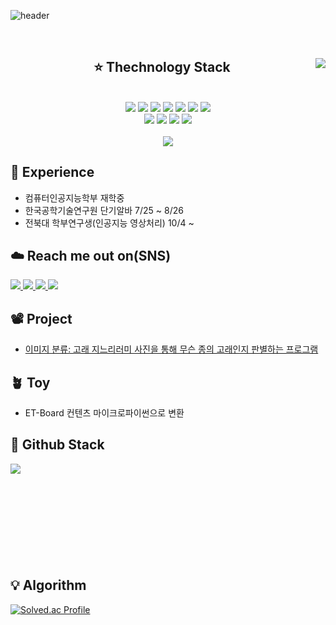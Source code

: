 ![header](https://capsule-render.vercel.app/api?type=waving&color=gradient&height=300&section=header&text=Welcome&fontSize=90&animation=fadeIn&fontAlignY=38&desc=Chanya's%20Github%20Profile&descAlignY=51&descAlign=62)

<br>


<div align="center">

<img align="right" src="https://github-readme-stats.vercel.app/api/top-langs/?username=sclee0724&theme=dracula&exclude_repo=Computer-Science-Engineering&layout=compact&langs_count=10"/>
  
<h2 align="center">⭐ Thechnology Stack</h2><br>
<img src="https://img.shields.io/badge/C-00599C?style=flat-square&logo=c&logoColor=white"/>
<img src="https://img.shields.io/badge/-C++-00599C?style=flat-square&logo=c"/>
<img src="https://img.shields.io/badge/-HTML5-E34F26?style=flat-square&logo=html5&logoColor=white"/>
<img src="https://img.shields.io/badge/-JavaScript-black?style=flat-square&logo=javascript"/>
<img src="https://img.shields.io/badge/-Python-yellow?style=flat-square&logo=Python"/>
<img src="https://img.shields.io/badge/-CSS3-1572B6?style=flat-square&logo=css3"/>
<img src="https://img.shields.io/badge/-Flask-black?style=flat-square&logo=Flask"/><br>
<img src="https://img.shields.io/badge/-PyTorch-orange?style=flat-square&logo=PyTorch"/>
<img src="https://img.shields.io/badge/-Amazon AWS-232F3E?style=flat-square&logo=Amazon AWS"/>
<img src="https://img.shields.io/badge/-Git-black?style=flat-square&logo=git"/>
<img src="https://img.shields.io/badge/-GitHub-black?style=flat-square&logo=github"/><br><br>
<a href="https://github.com/sclee0724/"><img src="https://hits.seeyoufarm.com/api/count/incr/badge.svg?url=https%3A%2F%2Fgithub.com%2Fsclee0724&count_bg=%23225FBC&title_bg=%23555555&icon=&icon_color=%23E7E7E7&title=hits&edge_flat=false"/></a><br>

</div>

<div align="left">
<h2 align="left">📆 Experience</h2>
<ul>
  <li>컴퓨터인공지능학부 재학중</li>
  <li>한국공학기술연구원 단기알바 7/25 ~ 8/26</li>
  <li>전북대 학부연구생(인공지능 영상처리) 10/4 ~ </li>
</ul>

<h2 align="left">☁️ Reach me out on(SNS)</h2>
<a href="https://www.facebook.com/profile.php?id=100009485931387" target="_blank">
 <img src="https://img.shields.io/badge/Facebook-1877F2?style=flat-square&logo=Facebook&logoColor=white"/>
</a>
<a href="https://www.instagram.com/jade__scl/">
 <img src="https://img.shields.io/badge/Instagram-E4405F?style=flat-square&logo=Instagram&logoColor=white"/>
</a>
<a href="mailto: sclee0724@gmail.com">
 <img src="https://img.shields.io/badge/-sclee0724-c14438?style=flat-square&logo=Gmail&logoColor=white&link=mailto:sclee0724@gmail.com/">
</a>
<a href="http://qr.kakao.com/talk/d7Rt3Z6OSvp.Kw.Dj7Rgbkl5h8k-/">
 <img src="https://img.shields.io/badge/Kakao Talk-yellow?style=flat-square&logo=KakaoTalk&logoColor=white"/>
</a><br>
  
<h2 align="left">📽️ Project</h2>
<ul>
  <li><a href="https://github.com/sclee0724/Whale_Fin_Image_Classification_Project">이미지 분류: 고래 지느리러미 사진을 통해 무슨 종의 고래인지 판별하는 프로그램</a></li>
</ul>

<h2 align="left">🪴 Toy</h2>
<ul>
  <li>ET-Board 컨텐츠 마이크로파이썬으로 변환</li>
</ul>
<h2 align="left">📗 Github Stack</h2>
<img align="left" src ="https://github-readme-stats.vercel.app/api?username=sclee0724&show_icons=true&theme=radical"/>
<br><br><br><br><br><br><br><br><br>

<h2 align="left">💡 Algorithm</h2>

[![Solved.ac Profile](http://mazassumnida.wtf/api/v2/generate_badge?boj=sclee0724)](https://solved.ac/sclee0724/)

</div>



